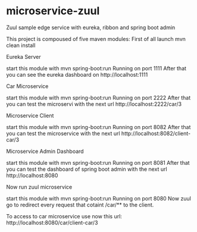 # microservice-zuul
Zuul sample edge service with eureka, ribbon and spring boot admin


This project is compoused of five maven modules: First of all launch mvn clean install

Eureka Server

start this module with mvn spring-boot:run Running on port 1111 After that you can see the eureka dashboard on http://localhost:1111

Car Microservice

start this module with mvn spring-boot:run Running on port 2222 After that you can test the microservi with the next url http://localhost:2222/car/3

Microservice Client

start this module with mvn spring-boot:run Running on port 8082 After that you can test the microservice with the next url http://localhost:8082/client-car/3

Microservice Admin Dashboard

start this module with mvn spring-boot:run Running on port 8081 After that you can test the dashboard of spring boot admin with the next url http://localhost:8080

Now run zuul microservice

start this module with mvn spring-boot:run Running on port 8080
Now zuul go to redirect every request that cotaint /car/** to the client.

To access to car microservice use now this url: http://localhost:8080/car/client-car/3
